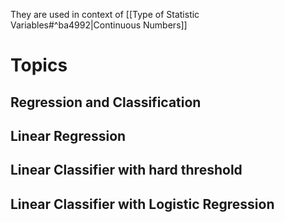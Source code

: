 They are used in context of  [[Type of Statistic Variables#^ba4992|Continuous Numbers]]


# Topics

## Regression and Classification

## Linear Regression

## Linear Classifier with hard threshold

## Linear Classifier with Logistic Regression
